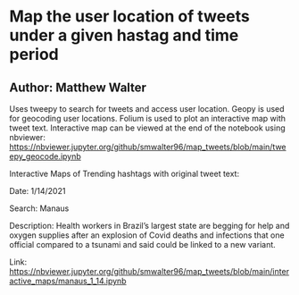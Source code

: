 # Map the user location of tweets under a given hastag and time period

## Author: Matthew Walter

Uses tweepy to search for tweets and access user location. Geopy is used for geocoding user locations. Folium is used to plot an interactive map with tweet text. Interactive map can be viewed at the end of the notebook using nbviewer: https://nbviewer.jupyter.org/github/smwalter96/map_tweets/blob/main/tweepy_geocode.ipynb


Interactive Maps of Trending hashtags with original tweet text:

Date: 1/14/2021

Search: Manaus

Description: Health workers in Brazil’s largest state are begging for help and oxygen supplies after an explosion of Covid deaths and infections that one official compared to a tsunami and said could be linked to a new variant.

Link: https://nbviewer.jupyter.org/github/smwalter96/map_tweets/blob/main/interactive_maps/manaus_1_14.ipynb
